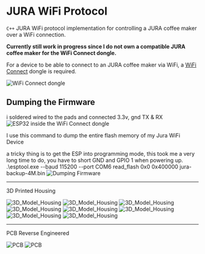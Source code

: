 # JURA WiFi Protocol
`C++` JURA WiFi protocol implementation for controlling a JURA coffee maker over a WiFi connection.

**Currently still work in progress since I do not own a compatible JURA coffee maker for the WiFi Connect dongle.**

For a device to be able to connect to an JURA coffee maker via WiFi, a [WiFi Connect](https://uk.jura.com/en/homeproducts/accessories/WiFi-Connect-24160) dongle is required.

![WiFi Connect dongle](ressources/images/wifi_dongle_case.png)

## Dumping the Firmware
i soldered wired to the pads and connected 3.3v, gnd TX & RX
![ESP32 inside the WiFi Connect dongle](ressources/images/jura_wiring.png)

I use this command to dump the entire flash memory of my Jura WiFi Device

a tricky thing is to get the ESP into programming mode, this took me a very long time to do, you have to short GND and GPIO 1 when powering up.
.\esptool.exe --baud 115200 --port COM6 read_flash 0x0 0x400000 jura-backup-4M.bin
![Dumping Firmware](ressources/images/Firmwaredump_sucessfull.png)

---------------------------------------------------------

3D Printed Housing

![3D_Model_Housing](3D_printed_case/images/JURA_Smart_Connect_WiFi_top.png)
![3D_Model_Housing](3D_printed_case/images/JURA_Smart_Connect_WiFi_bottom.png)
![3D_Model_Housing](3D_printed_case/images/compare1.jpg)
![3D_Model_Housing](3D_printed_case/images/compare2.jpg)
![3D_Model_Housing](3D_printed_case/images/side1.jpg)
![3D_Model_Housing](3D_printed_case/images/side2.jpg)
![3D_Model_Housing](3D_printed_case/images/side3.jpg)
![3D_Model_Housing](3D_printed_case/images/top1.jpg)

---------------------------------------------------------

PCB Reverse Engineered

![PCB](PCB_Files/images/bottom_ex_pinheader.jpg)
![PCB](PCB_Files/images/top_ex_esp32.jpg)